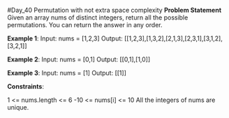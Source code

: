 #Day_40 Permutation with not extra space complexity
**Problem Statement**
Given an array nums of distinct integers, return all the possible permutations. You can return the answer in any order.


**Example 1**:
Input: nums = [1,2,3]
Output: [[1,2,3],[1,3,2],[2,1,3],[2,3,1],[3,1,2],[3,2,1]]

**Example 2**:
Input: nums = [0,1]
Output: [[0,1],[1,0]]

**Example 3**:
Input: nums = [1]
Output: [[1]]
 

**Constraints**:

1 <= nums.length <= 6
-10 <= nums[i] <= 10
All the integers of nums are unique.